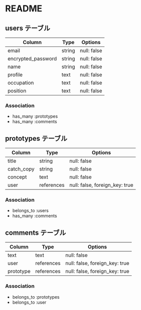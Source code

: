 # README

## users テーブル

| Column             | Type   | Options     |
| ------------------ | ------ | ----------- |
| email              | string | null: false |
| encrypted_password | string | null: false |
| name               | string | null: false |
| profile            | text   | null: false |
| occupation         | text   | null: false |
| position           | text   | null: false |

### Association

- has_many :prototypes
- has_many :comments


## prototypes テーブル

| Column             | Type        | Options                        |
| ------------------ | ----------- | ------------------------------ |
| title              | string      | null: false                    |
| catch_copy         | string      | null: false                    |
| concept            | text        | null: false                    |
| user               | references  | null: false, foreign_key: true |

### Association

- belongs_to :users
- has_many :comments

## comments テーブル

| Column      | Type       | Options                        |
| ----------- | ---------- | ------------------------------ |
| text        | text       | null: false                    |
| user        | references | null: false, foreign_key: true |
| prototype   | references | null: false, foreign_key: true |

### Association

- belongs_to :prototypes
- belongs_to :user


